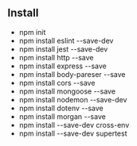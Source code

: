 ## Install
- npm init
- npm install eslint --save-dev
- npm install jest --save-dev
- npm install http --save
- npm install express --save
- npm install body-pareser --save
- npm install cors --save
- npm install mongoose --save
- npm install nodemon --save-dev
- npm install dotenv --save
- npm install morgan --save
- npm install --save-dev cross-env
- npm install --save-dev supertest